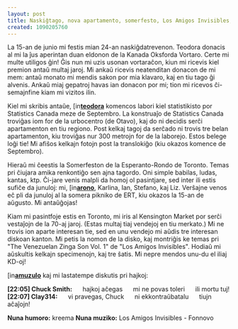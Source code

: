 ```yaml
---
layout: post
title: Naskiĝtago, nova apartamento, somerfesto, Los Amigos Invisibles, hajkoj
created: 1090205760
---
```

La 15-an de junio mi festis mian 24-an naskiĝdatrevenon.  Teodora donacis al mi la ĵus aperintan duan eldonon de la Kanada Oksforda Vortaro.  Certe mi multe utiligos ĝin!  Ĝis nun mi uzis usonan vortaraĉon, kiun mi ricevis kiel premion antaŭ multaj jaroj.  Mi ankaŭ ricevis neatenditan donacon de mi mem: antaŭ monato mi mendis sakon por mia klavaro, kaj en tiu tago ĝi alvenis.  Ankaŭ miaj gepatroj havas ian donacon por mi; tion mi ricevos ĉi-semajnfine kiam mi vizitos ilin.

Kiel mi skribis antaŭe, <a href="https://www.livejournal.com/userinfo.bml?user=teodora"><img src="https://stat.livejournal.com/img/userinfo.gif" alt="[info]" width="17" height="17" style="vertical-align: bottom; border: 0;" /></a><a href="https://teodora.livejournal.com/"><b>teodora</b></a> komencos labori kiel statistikisto por Statistics Canada meze de Septembro.  La konstruaĵo de Statistics Canada troviĝas iom for de la urbocentro (de Otavo), kaj do ni decidis serĉi apartamenton en tiu regiono.  Post kelkaj tagoj da serĉado ni trovis tre belan apartamenton, kiu troviĝas nur 300 metrojn for de la laborejo.  Estos belege loĝi tie!  Mi afiŝos kelkajn fotojn post la translokiĝo (kiu okazos komence de Septembro).

Hieraŭ mi ĉeestis la Somerfeston de la Esperanto-Rondo de Toronto.  Temas pri ĉiujara amika renkontiĝo sen ajna tagordo.  Oni simple babilas, ludas, kantas, ktp.  Ĉi-jare venis malpli da homoj ol pasintjare, sed inter ili estis sufiĉe da junuloj: mi, <a href="https://www.livejournal.com/userinfo.bml?user=arono"><img src="https://stat.livejournal.com/img/userinfo.gif" alt="[info]" width="17" height="17" style="vertical-align: bottom; border: 0;" /></a><a href="https://arono.livejournal.com/"><b>arono</b></a>, Karlina, Ian, Stefano, kaj Liz.  Verŝajne venos eĉ pli da junuloj al la somera pikniko de ERT, kiu okazos la 15-an de aŭgusto.  Mi antaŭĝojas!

Kiam mi pasintfoje estis en Toronto, mi iris al Kensington Market por serĉi vestaĵojn de la 70-aj jaroj.  (Estas multaj tiaj vendejoj en tiu merkato.)  Mi ne trovis ion aparte interesan tie, sed en unu vendejo mi aŭdis tre interesan diskoan kanton.  Mi petis la nomon de la disko, kaj montriĝis ke temas pri "The Venezuelan Zinga Son Vol. 1" de "Los Amigos Invisibles".  Hodiaŭ mi aŭskultis kelkajn specimenojn, kaj tre ŝatis.  Mi nepre mendos unu-du el iliaj KD-oj!

<a href="https://www.livejournal.com/userinfo.bml?user=amuzulo"><img src="https://stat.livejournal.com/img/userinfo.gif" alt="[info]" width="17" height="17" style="vertical-align: bottom; border: 0;" /></a><a href="https://amuzulo.livejournal.com/"><b>amuzulo</b></a> kaj mi lastatempe diskutis pri hajkoj:

<b>[22:05] Chuck Smith:</b>
&nbsp;&nbsp;&nbsp;&nbsp;&nbsp;hajkoj aĉegas
&nbsp;&nbsp;&nbsp;&nbsp;&nbsp;mi ne povas toleri
&nbsp;&nbsp;&nbsp;&nbsp;&nbsp;ili mortu tuj!
<b>[22:07] Clay314:</b>
&nbsp;&nbsp;&nbsp;&nbsp;&nbsp;vi pravegas, Chuck
&nbsp;&nbsp;&nbsp;&nbsp;&nbsp;ni ekkontraŭbatalu
&nbsp;&nbsp;&nbsp;&nbsp;&nbsp;tiujn aĉaĵojn!

<b>Nuna humoro:</b> kreema
<b>Nuna muziko:</b> Los Amigos Invisibles - Fonnovo
